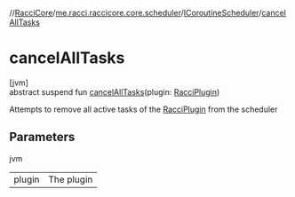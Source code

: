 //[RacciCore](../../../index.md)/[me.racci.raccicore.core.scheduler](../index.md)/[ICoroutineScheduler](index.md)/[cancelAllTasks](cancel-all-tasks.md)

# cancelAllTasks

[jvm]\
abstract suspend fun [cancelAllTasks](cancel-all-tasks.md)(plugin: [RacciPlugin](../../me.racci.raccicore/-racci-plugin/index.md))

Attempts to remove all active tasks of the [RacciPlugin](../../me.racci.raccicore/-racci-plugin/index.md) from the scheduler

## Parameters

jvm

| | |
|---|---|
| plugin | The plugin |
